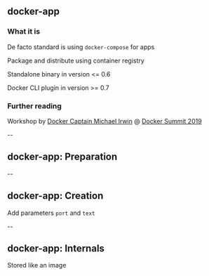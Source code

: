 ## docker-app

### What it is

De facto standard is using `docker-compose` for apps

Package and distribute using container registry

Standalone binary in version <= 0.6

Docker CLI plugin in version >= 0.7

### Further reading

Workshop by [Docker Captain Michael Irwin](https://www.docker.com/captains/michael-irwin) @ [Docker Summit 2019](https://github.com/mikesir87/docker-summit-19-docker-app-workshop)

--

## docker-app: Preparation

<!-- include: docker-app-0.command -->

<!-- include: docker-app-1.command -->

--

## docker-app: Creation

<!-- include: docker-app-2.command -->

Add parameters `port` and `text`

<!-- include: docker-app-3.command -->

<!-- include: docker-app-4.command -->

--

## docker-app: Internals

Stored like an image

<!-- include: internals-0.command -->

<!-- include: internals-1.command -->

<!-- include: internals-2.command -->
